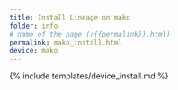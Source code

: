 ```yaml
---
title: Install Lineage on mako
folder: info
# name of the page (/{{permalink}}.html)
permalink: mako_install.html
device: mako
---
```

{% include templates/device_install.md %}
